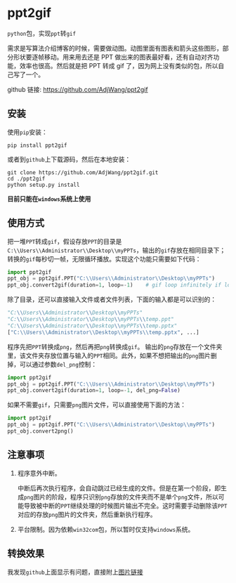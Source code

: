 # ppt2gif

`python`包，实现`ppt`转`gif`

需求是写算法介绍博客的时候，需要做动图。动图里面有图表和箭头这些图形，部分形状要逐帧移动。用来用去还是 PPT 做出来的图表最好看，还有自动对齐功能，效率也很高。然后就是把 PPT 转成 gif 了，因为网上没有类似的包，所以自己写了一个。

github 链接: https://github.com/AdjWang/ppt2gif

## 安装

使用`pip`安装：
```
pip install ppt2gif
```

或者到`github`上下载源码，然后在本地安装：

```shell
git clone https://github.com/AdjWang/ppt2gif.git
cd ./ppt2gif
python setup.py install
```
**目前只能在`windows`系统上使用**

## 使用方式

把一堆`PPT`转成`gif`，假设存放`PPT`的目录是`C:\\Users\\Administrator\\Desktop\\myPPTs`，输出的`gif`存放在相同目录下；转换的`gif`每秒切一帧，无限循环播放。实现这个功能只需要如下代码：
```python
import ppt2gif
ppt_obj = ppt2gif.PPT("C:\\Users\\Administrator\\Desktop\\myPPTs")
ppt_obj.convert2gif(duration=1, loop=-1)    # gif loop infinitely if loop=-1
```
除了目录，还可以直接输入文件或者文件列表，下面的输入都是可以识别的：
```python
"C:\\Users\\Administrator\\Desktop\\myPPTs"
"C:\\Users\\Administrator\\Desktop\\myPPTs\\temp.ppt"
"C:\\Users\\Administrator\\Desktop\\myPPTs\\temp.pptx"
["C:\\Users\\Administrator\\Desktop\\myPPTs\\temp.pptx", ...]
```
程序先把`PPT`转换成`png`，然后再把`png`转换成`gif`。
输出的`png`存放在一个文件夹里，该文件夹存放位置与输入的`PPT`相同。此外，如果不想把输出的`png`图片删掉，可以通过参数`del_png`控制：

```python
import ppt2gif
ppt_obj = ppt2gif.PPT("C:\\Users\\Administrator\\Desktop\\myPPTs")
ppt_obj.convert2gif(duration=1, loop=-1, del_png=False)
```
如果不需要`gif`，只需要`png`图片文件，可以直接使用下面的方法：
```python
import ppt2gif
ppt_obj = ppt2gif.PPT("C:\\Users\\Administrator\\Desktop\\myPPTs")
ppt_obj.convert2png()
```

## 注意事项

1. 程序意外中断。

   中断后再次执行程序，会自动跳过已经生成的文件。但是在第一个阶段，即生成`png`图片的阶段，程序只识别`png`存放的文件夹而不是单个`png`文件，所以可能导致被中断的`PPT`继续处理的时候图片输出不完全。这时需要手动删除该`PPT`对应的存放`png`图片的文件夹，然后重新执行程序。

2. 平台限制。因为依赖`win32com`包，所以暂时仅支持`windows`系统。

## 转换效果

我发现`github`上面显示有问题，直接附上[图片链接](https://images.cnblogs.com/cnblogs_com/adjwang/1689175/o_200404023504%E7%8A%B6%E6%80%81%E6%9C%BA%E6%A1%86%E5%9B%BE.gif)

